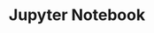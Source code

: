 ---
title: "Jupyter Notebook"

categories: ['']

tags: ['Jupyter', 'Notebook']

arabic: ['تطبيق الويب اﻷصلي ﻹنشاء المستندات الحسابية ومشاركتها']

publishers: ['معجم مصطلحات التعلم الآلي والتعلم العميق وعلم البيانات']

types: "word"

slug: ""
---